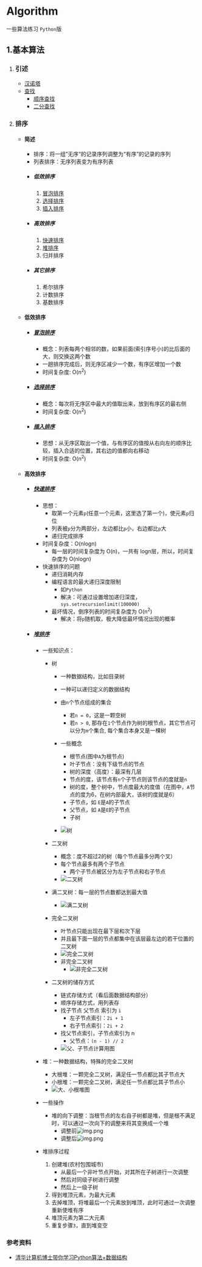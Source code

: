 # Algorithm

一些算法练习 `Python`版

## 1.基本算法
1. ### 引述
    + [汉诺塔](base/hanoi.py)
    + [查找](base/search.py)
        + [顺序查找](base/search.py)
        + [二分查找](base/search.py)

2. ### 排序
    + #### 简述
        + 排序：将一组”无序“的记录序列调整为“有序”的记录的序列
        + 列表排序：无序列表变为有序列表
        + ##### 低效排序
            1. [冒泡排序](base/bubble_sort.py)
            2. [选择排序](base/select_sort.py)
            3. [插入排序](base/insert_sort.py)
        + ##### 高效排序
            1. [快速排序](base/quick_sort.py)
            2. [堆排序](base/heap_sort.py)
            3. 归并排序
        + ##### 其它排序
            1. 希尔排序
            2. 计数排序
            3. 基数排序
    + #### 低效排序
        + ##### [冒泡排序](base/bubble_sort.py)
            + 概念：列表每两个相邻的数，如果前面(索引序号小)的比后面的大，则交换这两个数
            + 一趟排序完成后，则无序区减少一个数，有序区增加一个数
            + 时间复杂度: O(n<sup>2</sup>)

        + ##### [选择排序](base/select_sort.py)
            + 概念：每次将无序区中最大的值取出来，放到有序区的最右侧
            + 时间复杂度: O(n<sup>2</sup>)

        + ##### [插入排序](base/insert_sort.py)
            + 思想：从无序区取出一个值，与有序区的值按从右向左的顺序比较，插入合适的位置，其右边的值都向右移动
            + 时间复杂度: O(n<sup>2</sup>)

    + #### 高效排序
        + ##### [快速排序](base/quick_sort.py)
            + 思想：
                + 取第一个元素`p`(任意一个元素，这里选了第一个)，使元素`p`归位
                + 列表被`p`分为两部分，左边都比`p`小，右边都比`p`大
                + 递归完成排序
            + 时间复杂度：O(nlogn)
                + 每一层的时间复杂度为 O(n)，一共有 logn层，所以，时间复杂度为 O(nlogn)
            + 快速排序的问题
                + 递归消耗内存
                + 编程语言的最大递归深度限制
                    + 如`Python`
                    + 解决：可通过设置增加递归深度，`sys.setrecursionlimit(100000)`
                + 最坏情况，倒序列表的时间复杂度为 O(n<sup>2</sup>)
                    + 解决：将`p`随机取，极大降低最坏情况出现的概率

        + ##### [堆排序](base/heap_sort.py)
            + 一些知识点：
                + 树
                    + 一种数据结构，比如目录树
                    + 一种可以递归定义的数据结构
                    + 由`n`个节点组成的集合
                        + 若`n = 0`，这是一颗空树
                        + 若`n > 0`, 那存在`1`个节点作为树的根节点，其它节点可以分为`m`个集合, 每个集合本身又是一棵树

                    + 一些概念
                        + 根节点(图中`A`为根节点)
                        + 叶子节点：没有下级节点的节点
                        + 树的深度（高度）：最深有几层
                        + 节点的度，该节点有`n`个子节点则该节点的度就是`n`
                        + 树的度，整个树中，节点度最大的度值（在图中，`A`节点的度为6，在树内部最大，该树的度就是6）
                        + 子节点，如 `E`是`A`的子节点
                        + 父节点，如 `A`是`E`的子节点
                        + 子树
                    + ![树](pics/tree.png)

                + 二叉树
                    + 概念：度不超过2的树（每个节点最多分两个叉）
                    + 每个节点最多有两个子节点
                        + 两个子节点被区分为左子节点和右子节点
                    + ![二叉树](pics/tree2.png)

                + 满二叉树：每一层的节点数都达到最大值
                    + ![满二叉树](pics/tree3.png)

                + 完全二叉树
                    + 叶节点只能出现在最下层和次下层
                    + 并且最下面一层的节点都集中在该层最左边的若干位置的二叉树
                    + ![完全二叉树](pics/complete_binary_tree.png)
                    + 非完全二叉树
                        + ![非完全二叉树](pics/非完全二叉树.png)

                + 二叉树的储存方式
                    + 链式存储方式（看后面数据结构部分）
                    + 顺序存储方式，用列表存
                    + 找子节点 父节点 索引为 `i`
                        + 左子节点索引：`2i + 1`
                        + 右子节点索引：`2i + 2`
                    + 找父节点索引，子节点索引为 n
                        + 父节点：`(n - 1) // 2`
                    + ![父、子节点计算用图](pics/顺序存储_父子节点索引关系.png)

            + 堆：一种数据结构，特殊的完全二叉树
                + 大根堆：一颗完全二叉树，满足任一节点都比其子节点大
                + 小根堆：一颗完全二叉树，满足任一节点都比其子节点小
                + ![大、小根堆图](pics/root_heap.png)
            + 一些操作
                + 堆的向下调整：当根节点的左右自子树都是堆，但是根不满足时，可以通过一次向下的调整来将其变换成一个堆
                    + 调整前![img.png](pics/heap_sift_down.png)
                    + 调整后![img.png](pics/heap_sift.png)

            + 堆排序过程
                1. 创建堆(农村包围城市)
                    + 从最后一个非叶节点开始，对其所在子树进行一次调整
                    + 然后对同级子树进行调整
                    + 然后上一级子树
                2. 得到堆顶元素，为最大元素
                3. 去掉堆顶，将堆最后一个元素放到堆顶，此时可通过一次调整重新使堆有序
                4. 堆顶元素为第二大元素
                5. 重复步骤`3`，直到堆变空

### 参考资料

+ [清华计算机博士带你学习Python算法+数据结构](https://www.bilibili.com/video/BV1mp4y1D7UP?from=search&seid=2163581747729103305)